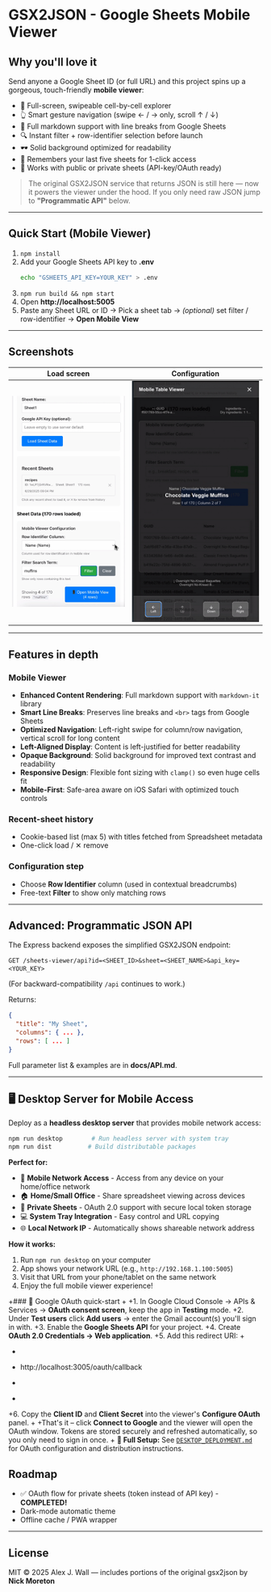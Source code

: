 # GSX2JSON - Google Sheets **Mobile Viewer**

## Why you'll love it

Send anyone a Google Sheet ID (or full URL) and this project spins up a gorgeous, touch-friendly **mobile viewer**:

* 📱   Full-screen, swipeable cell-by-cell explorer
* 👆   Smart gesture navigation (swipe ← / → only, scroll ↑ / ↓)
* 📝   Full markdown support with line breaks from Google Sheets
* 🔍   Instant filter + row-identifier selection before launch
* 🕶️   Solid background optimized for readability
* 💾  Remembers your last five sheets for 1-click access
* 🔐  Works with public or private sheets (API-key/OAuth ready)

> The original GSX2JSON service that returns JSON is still here — now it powers the viewer under the hood.  If you only need raw JSON jump to **"Programmatic API"** below.

---

## Quick Start (Mobile Viewer)

1. `npm install`
2. Add your Google Sheets API key to **.env**
   ```bash
   echo "GSHEETS_API_KEY=YOUR_KEY" > .env
   ```
3. `npm run build && npm start`
4. Open **http://localhost:5005**
5. Paste any Sheet URL or ID → Pick a sheet tab → *(optional)* set filter / row-identifier → **Open Mobile View**

---

## Screenshots

| Load screen | Configuration | 
|-------------|---------------|
| ![loading](/loading.png) | ![viewer](viewer.png) |

---

## Features in depth

### Mobile Viewer
* **Enhanced Content Rendering**: Full markdown support with `markdown-it` library
* **Smart Line Breaks**: Preserves line breaks and `<br>` tags from Google Sheets
* **Optimized Navigation**: Left-right swipe for column/row navigation, vertical scroll for long content
* **Left-Aligned Display**: Content is left-justified for better readability
* **Opaque Background**: Solid background for improved text contrast and readability
* **Responsive Design**: Flexible font sizing with `clamp()` so even huge cells fit
* **Mobile-First**: Safe-area aware on iOS Safari with optimized touch controls

### Recent-sheet history
* Cookie-based list (max 5) with titles fetched from Spreadsheet metadata
* One-click load / ✕ remove

### Configuration step
* Choose **Row Identifier** column (used in contextual breadcrumbs)
* Free-text **Filter** to show only matching rows

---

## Advanced: Programmatic JSON API

The Express backend exposes the simplified GSX2JSON endpoint:

```http
GET /sheets-viewer/api?id=<SHEET_ID>&sheet=<SHEET_NAME>&api_key=<YOUR_KEY>
```

(For backward-compatibility `/api` continues to work.)

Returns:
```json
{
  "title": "My Sheet",
  "columns": { ... },
  "rows": [ ... ]
}
```
Full parameter list & examples are in **docs/API.md**.

---

## 🖥️ Desktop Server for Mobile Access

Deploy as a **headless desktop server** that provides mobile network access:

```bash
npm run desktop        # Run headless server with system tray
npm run dist          # Build distributable packages
```

**Perfect for:**
* 📱 **Mobile Network Access** - Access from any device on your home/office network
* 🏠 **Home/Small Office** - Share spreadsheet viewing across devices
* 🔐 **Private Sheets** - OAuth 2.0 support with secure local token storage
* 💻 **System Tray Integration** - Easy control and URL copying
* 🌐 **Local Network IP** - Automatically shows shareable network address

**How it works:**
1. Run `npm run desktop` on your computer
2. App shows your network URL (e.g., `http://192.168.1.100:5005`)
3. Visit that URL from your phone/tablet on the same network
4. Enjoy the full mobile viewer experience!

+### 🔐 Google OAuth quick-start
+
+1. In Google Cloud Console → APIs & Services → **OAuth consent screen**, keep the app in **Testing** mode.
+2. Under **Test users** click **Add users** → enter the Gmail account(s) you'll sign in with.
+3. Enable the **Google Sheets API** for your project.
+4. Create **OAuth 2.0 Credentials → Web application**.
+5. Add this redirect URI:
+
+   ```
+   http://localhost:3005/oauth/callback
+   ```
+
+6. Copy the **Client ID** and **Client Secret** into the viewer's **Configure OAuth** panel.
+
+That's it – click **Connect to Google** and the viewer will open the OAuth window.  Tokens are stored securely and refreshed automatically, so you only need to sign in once.
+
**📖 Full Setup:** See [`DESKTOP_DEPLOYMENT.md`](DESKTOP_DEPLOYMENT.md) for OAuth configuration and distribution instructions.

## Roadmap
* ✅ OAuth flow for private sheets (token instead of API key) - **COMPLETED!**
* Dark-mode automatic theme
* Offline cache / PWA wrapper

---

## License
MIT © 2025 Alex J. Wall — includes portions of the original gsx2json by **Nick Moreton**
